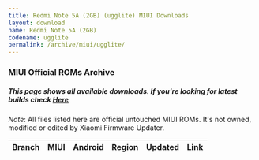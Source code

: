 ```yaml
---
title: Redmi Note 5A (2GB) (ugglite) MIUI Downloads
layout: download
name: Redmi Note 5A (2GB)
codename: ugglite
permalink: /archive/miui/ugglite/
---
```

### MIUI Official ROMs Archive
##### This page shows all available downloads. If you're looking for latest builds check [Here](/miui/ugglite/)
*Note*: All files listed here are official untouched MIUI ROMs. It's not owned, modified or edited by Xiaomi Firmware Updater.


<div class="table-responsive-md" id="table-wrapper">
<table id="miui" class="compact table table-striped table-hover table-sm">
    <thead class="thead-dark">
        <tr>
            <th>Branch</th>
            <th>MIUI</th>
            <th>Android</th>
            <th>Region</th>
            <th>Updated</th>
            <th>Link</th>
        </tr>
    </thead>
    <script>loadMiuiArchive('ugglite')</script>
</table>
</div>


